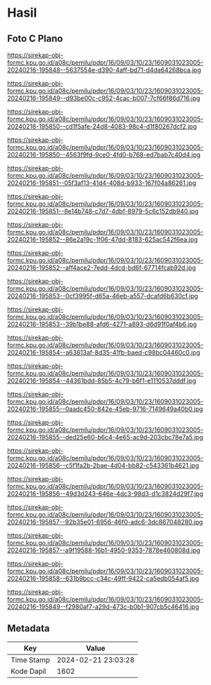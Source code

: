 # Hasil

## Foto C Plano

https://sirekap-obj-formc.kpu.go.id/a08c/pemilu/pdpr/16/09/03/10/23/1609031023005-20240216-195848--5637554e-d390-4aff-bd71-d4da64268bca.jpg

https://sirekap-obj-formc.kpu.go.id/a08c/pemilu/pdpr/16/09/03/10/23/1609031023005-20240216-195849--d93be00c-c952-4cac-b007-7cf66f86d716.jpg

https://sirekap-obj-formc.kpu.go.id/a08c/pemilu/pdpr/16/09/03/10/23/1609031023005-20240216-195850--cd1f5afe-24d8-4083-98c4-d1f80267dcf2.jpg

https://sirekap-obj-formc.kpu.go.id/a08c/pemilu/pdpr/16/09/03/10/23/1609031023005-20240216-195850--4563f9fd-9ce0-4fd0-b768-ed7bab7c40d4.jpg

https://sirekap-obj-formc.kpu.go.id/a08c/pemilu/pdpr/16/09/03/10/23/1609031023005-20240216-195851--05f3af13-41d4-408d-b933-167f04a86261.jpg

https://sirekap-obj-formc.kpu.go.id/a08c/pemilu/pdpr/16/09/03/10/23/1609031023005-20240216-195851--8e14b748-c7d7-4dbf-8979-5c6c152db940.jpg

https://sirekap-obj-formc.kpu.go.id/a08c/pemilu/pdpr/16/09/03/10/23/1609031023005-20240216-195852--86e2a19c-1f06-47dd-8183-625ac542f6ea.jpg

https://sirekap-obj-formc.kpu.go.id/a08c/pemilu/pdpr/16/09/03/10/23/1609031023005-20240216-195852--aff4ace2-7edd-4dcd-bd6f-67714fcab92d.jpg

https://sirekap-obj-formc.kpu.go.id/a08c/pemilu/pdpr/16/09/03/10/23/1609031023005-20240216-195853--0cf3995f-d65a-46eb-a557-dcafd6b630cf.jpg

https://sirekap-obj-formc.kpu.go.id/a08c/pemilu/pdpr/16/09/03/10/23/1609031023005-20240216-195853--39b1be88-afd6-4271-a893-d6d91f0af4b6.jpg

https://sirekap-obj-formc.kpu.go.id/a08c/pemilu/pdpr/16/09/03/10/23/1609031023005-20240216-195854--a63613af-8d35-41fb-baed-c98bc04460c0.jpg

https://sirekap-obj-formc.kpu.go.id/a08c/pemilu/pdpr/16/09/03/10/23/1609031023005-20240216-195854--44361bdd-85b5-4c79-b6f1-e1110537dddf.jpg

https://sirekap-obj-formc.kpu.go.id/a08c/pemilu/pdpr/16/09/03/10/23/1609031023005-20240216-195855--0aadc450-842e-45eb-9716-7149649a40b0.jpg

https://sirekap-obj-formc.kpu.go.id/a08c/pemilu/pdpr/16/09/03/10/23/1609031023005-20240216-195855--ded25e60-b6c4-4e65-ac9d-203cbc78e7a5.jpg

https://sirekap-obj-formc.kpu.go.id/a08c/pemilu/pdpr/16/09/03/10/23/1609031023005-20240216-195856--c5f1fa2b-2bae-4d04-bb82-c543361b4621.jpg

https://sirekap-obj-formc.kpu.go.id/a08c/pemilu/pdpr/16/09/03/10/23/1609031023005-20240216-195856--49d3d243-646e-4dc3-98d3-d1c3824d29f7.jpg

https://sirekap-obj-formc.kpu.go.id/a08c/pemilu/pdpr/16/09/03/10/23/1609031023005-20240216-195857--92b35e01-6956-46f0-adc6-3dc867048280.jpg

https://sirekap-obj-formc.kpu.go.id/a08c/pemilu/pdpr/16/09/03/10/23/1609031023005-20240216-195857--a9f19588-16b1-4950-9353-7878e460808d.jpg

https://sirekap-obj-formc.kpu.go.id/a08c/pemilu/pdpr/16/09/03/10/23/1609031023005-20240216-195858--631b9bcc-c34c-49ff-9422-ca5edb054af5.jpg

https://sirekap-obj-formc.kpu.go.id/a08c/pemilu/pdpr/16/09/03/10/23/1609031023005-20240216-195849--f2980af7-a29d-473c-b0b1-907cb5c46416.jpg


## Metadata

| Key        | Value               |
| ---------- | ------------------- |
| Time Stamp | 2024-02-21 23:03:28 |
| Kode Dapil | 1602                |



